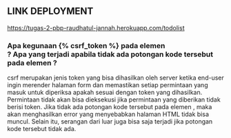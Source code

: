 ## LINK DEPLOYMENT
https://tugas-2-pbp-raudhatul-jannah.herokuapp.com/todolist

### Apa kegunaan {% csrf_token %} pada elemen <form>? Apa yang terjadi apabila tidak ada potongan kode tersebut pada elemen <form>?
  csrf merupakan jenis token yang bisa dihasilkan oleh server ketika end-user ingin merender halaman form dan memastikan setiap permintaan yang masuk untuk diperiksa apakah sesuai dengan token yang dihasilkan. Permintaan tidak akan bisa dieksekusi jika permintaan yang diberikan tidak berisi token. Jika tidak ada potongan kode tersebut pada elemen <form>, maka akan menghasilkan error yang menyebabkan halaman HTML tidak bisa muncul. Selain itu, serangan dari luar juga bisa saja terjadi jika potongan kode tersebut tidak ada.
